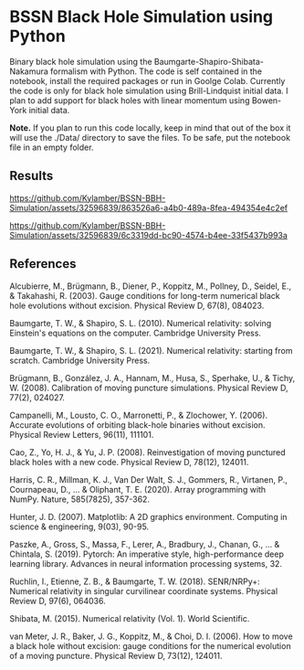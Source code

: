 # BSSN Black Hole Simulation using Python
Binary black hole simulation using the Baumgarte-Shapiro-Shibata-Nakamura formalism with Python. The code is self contained in the notebook, install the required packages or run in Goolge Colab. Currently the code is only for black hole simulation using Brill-Lindquist initial data. I plan to add support for black holes with linear momentum using Bowen-York initial data.

**Note.** If you plan to run this code locally, keep in mind that out of the box it will use the ./Data/ directory to save the files. To be safe, put the notebook file in an empty folder.

## Results

https://github.com/Kylamber/BSSN-BBH-Simulation/assets/32596839/863526a6-a4b0-489a-8fea-494354e4c2ef

https://github.com/Kylamber/BSSN-BBH-Simulation/assets/32596839/6c3319dd-bc90-4574-b4ee-33f5437b993a

## References

Alcubierre, M., Brügmann, B., Diener, P., Koppitz, M., Pollney, D., Seidel, E., & Takahashi, R. (2003). Gauge conditions for long-term numerical black hole evolutions without excision. Physical Review D, 67(8), 084023.

Baumgarte, T. W., & Shapiro, S. L. (2010). Numerical relativity: solving Einstein's equations on the computer. Cambridge University Press.

Baumgarte, T. W., & Shapiro, S. L. (2021). Numerical relativity: starting from scratch. Cambridge University Press.

Brügmann, B., González, J. A., Hannam, M., Husa, S., Sperhake, U., & Tichy, W. (2008). Calibration of moving puncture simulations. Physical Review D, 77(2), 024027.

Campanelli, M., Lousto, C. O., Marronetti, P., & Zlochower, Y. (2006). Accurate evolutions of orbiting black-hole binaries without excision. Physical Review Letters, 96(11), 111101.

Cao, Z., Yo, H. J., & Yu, J. P. (2008). Reinvestigation of moving punctured black holes with a new code. Physical Review D, 78(12), 124011.

Harris, C. R., Millman, K. J., Van Der Walt, S. J., Gommers, R., Virtanen, P., Cournapeau, D., ... & Oliphant, T. E. (2020). Array programming with NumPy. Nature, 585(7825), 357-362.

Hunter, J. D. (2007). Matplotlib: A 2D graphics environment. Computing in science & engineering, 9(03), 90-95.

Paszke, A., Gross, S., Massa, F., Lerer, A., Bradbury, J., Chanan, G., ... & Chintala, S. (2019). Pytorch: An imperative style, high-performance deep learning library. Advances in neural information processing systems, 32.

Ruchlin, I., Etienne, Z. B., & Baumgarte, T. W. (2018). SENR/NRPy+: Numerical relativity in singular curvilinear coordinate systems. Physical Review D, 97(6), 064036.

Shibata, M. (2015). Numerical relativity (Vol. 1). World Scientific.

van Meter, J. R., Baker, J. G., Koppitz, M., & Choi, D. I. (2006). How to move a black hole without excision: gauge conditions for the numerical evolution of a moving puncture. Physical Review D, 73(12), 124011.
